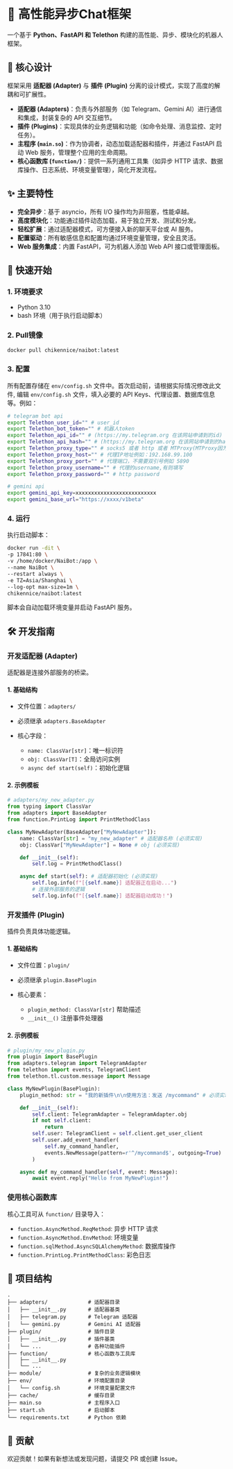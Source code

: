 # 🤖 高性能异步Chat框架

一个基于 **Python、FastAPI 和 Telethon** 构建的高性能、异步、模块化的机器人框架。

## 🧠 核心设计

框架采用 **适配器 (Adapter)** 与 **插件 (Plugin)** 分离的设计模式，实现了高度的解耦和可扩展性。

* **适配器 (Adapters)**：负责与外部服务（如 Telegram、Gemini AI）进行通信和集成，封装复杂的 API 交互细节。
* **插件 (Plugins)**：实现具体的业务逻辑和功能（如命令处理、消息监控、定时任务）。
* **主程序 (`main.so`)**：作为协调者，动态加载适配器和插件，并通过 FastAPI 启动 Web 服务，管理整个应用的生命周期。
* **核心函数库 (`function/`)**：提供一系列通用工具集（如异步 HTTP 请求、数据库操作、日志系统、环境变量管理），简化开发流程。

## ✨ 主要特性

* **完全异步**：基于 asyncio，所有 I/O 操作均为非阻塞，性能卓越。
* **高度模块化**：功能通过插件动态加载，易于独立开发、测试和分发。
* **轻松扩展**：通过适配器模式，可方便接入新的聊天平台或 AI 服务。
* **配置驱动**：所有敏感信息和配置均通过环境变量管理，安全且灵活。
* **Web 服务集成**：内置 FastAPI，可为机器人添加 Web API 接口或管理面板。

## 🚀 快速开始

### 1. 环境要求

* Python 3.10
* bash 环境（用于执行启动脚本）

### 2. Pull镜像

```bash
docker pull chikennice/naibot:latest
```

### 3. 配置

所有配置存储在 `env/config.sh` 文件中。首次启动前，请根据实际情况修改此文件,
编辑 `env/config.sh` 文件，填入必要的 API Keys、代理设置、数据库信息等。例如：

```bash
# telegram bot api
export Telethon_user_id="" # user_id
export Telethon_bot_token="" # 机器人token
export Telethon_api_id="" # (https://my.telegram.org 在该网站申请到的id)
export Telethon_api_hash="" # (https://my.telegram.org 在该网站申请到的hash)
export Telethon_proxy_type="" # socks5 或者 http 或者 MTProxy(MTProxy因为telethon原因暂时不可用)
export Telethon_proxy_host="" # 代理IP地址例如：192.168.99.100
export Telethon_proxy_port="" # 代理端口，不需要双引号例如 5890
export Telethon_proxy_username="" # 代理的username,有则填写
export Telethon_proxy_password="" # http password

# gemini api
export gemini_api_key=xxxxxxxxxxxxxxxxxxxxxxxxxx
export gemini_base_url="https://xxxx/v1beta"
```

### 4. 运行

执行启动脚本：

```bash
docker run -dit \
-p 17841:80 \
-v /home/docker/NaiBot:/app \
--name NaiBot \
--restart always \
-e TZ=Asia/Shanghai \
--log-opt max-size=1m \
chikennice/naibot:latest
```

脚本会自动加载环境变量并启动 FastAPI 服务。

## 🛠️ 开发指南

### 开发适配器 (Adapter)

适配器是连接外部服务的桥梁。

#### 1. 基础结构

* 文件位置：`adapters/`
* 必须继承 `adapters.BaseAdapter`
* 核心字段：

  * `name: ClassVar[str]`：唯一标识符
  * `obj: ClassVar[T]`：全局访问实例
  * `async def start(self)`：初始化逻辑

#### 2. 示例模板

```python
# adapters/my_new_adapter.py
from typing import ClassVar
from adapters import BaseAdapter
from function.PrintLog import PrintMethodClass

class MyNewAdapter(BaseAdapter["MyNewAdapter"]):
    name: ClassVar[str] = "my_new_adapter" # 适配器名称 (必须实现)
    obj: ClassVar["MyNewAdapter"] = None # obj (必须实现)

    def __init__(self):
        self.log = PrintMethodClass()

    async def start(self): # 适配器初始化 (必须实现)
        self.log.info(f"[{self.name}] 适配器正在启动...")
        # 连接外部服务的逻辑
        self.log.info(f"[{self.name}] 适配器启动成功！")
```

### 开发插件 (Plugin)

插件负责具体功能逻辑。

#### 1. 基础结构

* 文件位置：`plugin/`
* 必须继承 `plugin.BasePlugin`
* 核心要素：

  * `plugin_method: ClassVar[str]` 帮助描述
  * `__init__()` 注册事件处理器

#### 2. 示例模板

```python
# plugin/my_new_plugin.py
from plugin import BasePlugin
from adapters.telegram import TelegramAdapter
from telethon import events, TelegramClient
from telethon.tl.custom.message import Message

class MyNewPlugin(BasePlugin):
    plugin_method: str = "我的新插件\n\n使用方法：发送 /mycommand" # 必须实现(插件说明或用法)

    def __init__(self):
        self.client: TelegramAdapter = TelegramAdapter.obj
        if not self.client:
            return
        self.user: TelegramClient = self.client.get_user_client
        self.user.add_event_handler(
            self.my_command_handler, 
            events.NewMessage(pattern=r'^/mycommand$', outgoing=True)
        )

    async def my_command_handler(self, event: Message):
        await event.reply("Hello from MyNewPlugin!")
```

### 使用核心函数库

核心工具可从 `function/` 目录导入：

* `function.AsyncMethod.ReqMethod`: 异步 HTTP 请求
* `function.AsyncMethod.EnvMethod`: 环境变量
* `function.sqlMethod.AsyncSQLAlchemyMethod`: 数据库操作
* `function.PrintLog.PrintMethodClass`: 彩色日志

## 📁 项目结构

```
.
├── adapters/             # 适配器目录
│   ├── __init__.py       # 适配器基类
│   ├── telegram.py       # Telegram 适配器
│   └── gemini.py         # Gemini AI 适配器
├── plugin/               # 插件目录
│   ├── __init__.py       # 插件基类
│   └── ...               # 各种功能插件
├── function/             # 核心函数与工具库
│   ├── __init__.py
│   └── ...
├── module/               # 复杂的业务逻辑模块
├── env/                  # 环境配置目录
│   └── config.sh         # 环境变量配置文件
├── cache/                # 缓存目录
├── main.so               # 主程序入口
├── start.sh              # 启动脚本
└── requirements.txt      # Python 依赖
```

## 🤝 贡献

欢迎贡献！如果有新想法或发现问题，请提交 PR 或创建 Issue。
